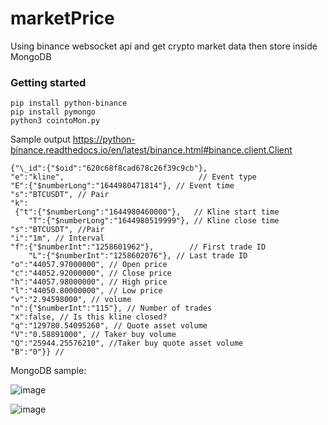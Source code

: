 # marketPrice

Using binance websocket api and get crypto market data then store inside MongoDB

### Getting started

```
pip install python-binance
pip install pymongo
python3 cointoMon.py
```

Sample output https://python-binance.readthedocs.io/en/latest/binance.html#binance.client.Client
```
{"\_id":{"$oid":"620c68f8cad678c26f39c9cb"},
"e":"kline",                              // Event type
"E":{"$numberLong":"1644980471814"}, // Event time
"s":"BTCUSDT", // Pair
"k":  
 {"t":{"$numberLong":"1644980460000"},   // Kline start time
	"T":{"$numberLong":"1644980519999"}, // Kline close time
"s":"BTCUSDT", //Pair
"i":"1m", // Interval
"f":{"$numberInt":"1258601962"},        // First trade ID
	"L":{"$numberInt":"1258602076"}, // Last trade ID
"o":"44057.97000000", // Open price
"c":"44052.92000000", // Close price
"h":"44057.98000000", // High price
"l":"44050.80000000", // Low price
"v":"2.94598000", // volume
"n":{"$numberInt":"115"}, // Number of trades
"x":false, // Is this kline closed?
"q":"129780.54095260", // Quote asset volume
"V":"0.58891000", // Taker buy volume
"Q":"25944.25576210", //Taker buy quote asset volume
"B":"0"}} //
```
MongoDB sample:

![image](https://user-images.githubusercontent.com/58870660/154239701-828aba67-0b45-4348-b19f-13510c773de6.png)


![image](https://user-images.githubusercontent.com/58870660/154239614-240b2980-b20c-4b7d-8c1c-4a5a67233505.png)

